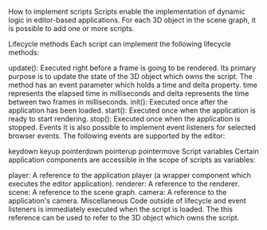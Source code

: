 How to implement scripts
Scripts enable the implementation of dynamic logic in editor-based applications. For each 3D object in the scene graph, it is possible to add one or more scripts.

Lifecycle methods
Each script can implement the following lifecycle methods:

update(): Executed right before a frame is going to be rendered. Its primary purpose is to update the state of the 3D object which owns the script. The method has an event parameter which holds a time and delta property. time represents the elapsed time in milliseconds and delta represents the time between two frames in milliseconds.
init(): Executed once after the application has been loaded.
start(): Executed once when the application is ready to start rendering.
stop(): Executed once when the application is stopped.
Events
It is also possible to implement event listeners for selected browser events. The following events are supported by the editor:

keydown
keyup
pointerdown
pointerup
pointermove
Script variables
Certain application components are accessible in the scope of scripts as variables:

player: A reference to the application player (a wrapper component which executes the editor application).
renderer: A reference to the renderer.
scene: A reference to the scene graph.
camera: A reference to the application's camera.
Miscellaneous
Code outside of lifecycle and event listeners is immediately executed when the script is loaded.
The this reference can be used to refer to the 3D object which owns the script.